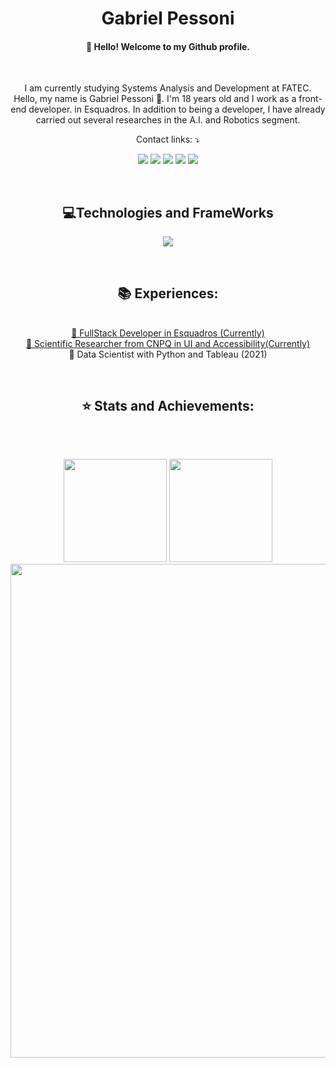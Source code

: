 <link rel="stylesheet" href="https://cdn.jsdelivr.net/gh/devicons/devicon@v2.15.1/devicon.min.css">

<h1 align="center">
  Gabriel Pessoni
</h1>
  
  
<h4 align="center"> 
  👋 Hello! Welcome to my Github profile. 
</h4>

<br>

<p align="center"> 
I am currently studying Systems Analysis and Development at FATEC.
<br>
Hello, my name is Gabriel Pessoni 🖖.
I'm 18 years old and I work as a front-end developer. in Esquadros. In addition to being a developer, I have already carried out several researches in the A.I. and Robotics segment.
</p>

<p align="center">
  Contact links: ⤵️
</p>

<p align="center">
  <a href="https://br.linkedin.com/in/gabriel-pessoni?trk=public_profile_browsemap">
  <img src="https://img.shields.io/badge/LinkedIn-0077B5?style=for-the-badge&logo=linkedin&logoColor=white"/></a>
  <a href="https://mail.google.com/mail/u/0/#inbox?compose=GTvVlcSHwsJWHqHhPsCMkDSPkhjdCTnMcZMqBNzkKSNHrkkgxFKXqgbrgmkWdrgzwhkvNnNFgVgKq" alt="Gmail">
  <img src="https://img.shields.io/badge/Gmail-D14836?style=for-the-badge&logo=gmail&logoColor=white" /></a>
  <a href="https://api.whatsapp.com/send?phone=5516999980213&text=Gabriel%20Pessoni%20(Desenvolvedor FullStack)" alt="WhatsApp">
  <img src="https://img.shields.io/badge/WhatsApp-25D366?style=for-the-badge&logo=whatsapp&logoColor=white"/></a>
  <a href="https://www.facebook.com/profile.php?id=100009137994367" alt="Facebook">
  <img src="https://img.shields.io/badge/Facebook-1877F2?style=for-the-badge&logo=facebook&logoColor=white"/></a>
  <a href="https://www.instagram.com/mateus_ranzani/" alt="Instagram">
  <img src="[https://img.shields.io/badge/Instagram-E4405F?style=for-the-badge&logo=instagram&logoColor=white](https://e7.pngegg.com/pngimages/46/626/png-clipart-c-logo-the-c-programming-language-computer-icons-computer-programming-source-code-programming-miscellaneous-template-thumbnail.png"/></a>
</p> 
<br>
  <h2 align="center">💻Technologies and FrameWorks</h2>
<p align="center">
    <img src="https://skillicons.dev/icons?i=arduino,raspberrypi,gamemakerstudio,html,css,sass,tailwind,js,react,ts,nodejs,express,python,java,git,postgres,mysql,aws,vercel,heroku&theme=light&perline=10" />
</p>

<br>
<h2 align="center">📚 Experiences:</h2>
<p align="center">
<a href="https://esquadros.com.br/"> <br>📌 FullStack Developer in Esquadros (Currently) </a>
  <a href="https://www.gov.br/cnpq/pt-br"> <br>📌 Scientific Researcher from CNPQ in UI and Accessibility(Currently) </a>
<a> <br>📌 Data Scientist with Python and Tableau (2021)</a>
</p>
<br>
<h2 align="center" >⭐ Stats and Achievements:</h2>
<p  align="center">
  <img src="https://user-images.githubusercontent.com/73097560/115834477-dbab4500-a447-11eb-908a-139a6edaec5c.gif" width="1px"> 
</p> 
<br>  
<p  align="center">
  <td width="50%" align="center">
     <img height="165em" src="https://github-readme-stats.vercel.app/api?username=gpessoni&show_icons=true&theme=radical&include_all_commits=false&count_private=true"/>
  </td>
  <td width="50%" align="center">
    <img height="165em" src="https://github-readme-stats.vercel.app/api/top-langs/?username=gpessoni&layout=compact&langs_count=7&theme=radical"/>
  </td>
  <image width="790em" style="marginLeft:"100px" src="https://github-profile-summary-cards.vercel.app/api/cards/profile-details?username=gpessoni&theme=radical">
</p> 

